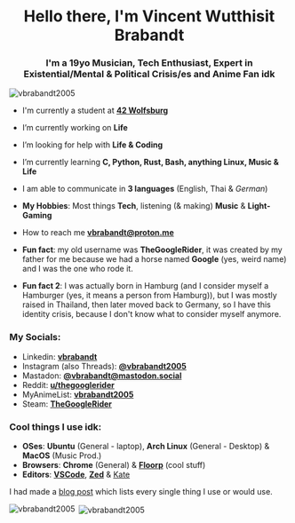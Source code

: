 <h1 align="center">Hello there, I'm Vincent Wutthisit Brabandt</h1>
<h3 align="center">I'm a 19yo Musician, Tech Enthusiast, Expert in Existential/Mental & Political Crisis/es and Anime Fan idk</h3>

<p align="left"> <img src="https://komarev.com/ghpvc/?username=vbrabandt2005&label=Profile%20views&color=0e75b6&style=flat" alt="vbrabandt2005" /> </p>

- I'm currently a student at **[42 Wolfsburg](https://www.42wolfsburg.de/)**

- I’m currently working on **Life**

- I’m looking for help with **Life & Coding**

- I’m currently learning **C, Python, Rust, Bash, anything Linux, Music & Life**

- I am able to communicate in **3 languages** (English, Thai & *German*)

- **My Hobbies**: Most things **Tech**, listening (& making) **Music** & **Light-Gaming**

- How to reach me **vbrabandt@proton.me**

- **Fun fact**: my old username was **TheGoogleRider**, it was created by my father for me because we had a horse named **Google** (yes, weird name) and I was the one who rode it.

- **Fun fact 2**: I was actually born in Hamburg (and I consider myself a Hamburger (yes, it means a person from Hamburg)), but I was mostly raised in Thailand, then later moved back to Germany, so I have this identity crisis, because I don't know what to consider myself anymore.

<h3 align="left">My Socials:</h3>

- Linkedin: [**vbrabandt**](https://www.linkedin.com/in/vbrabandt/)
- Instagram (also Threads): [**@vbrabandt2005**](https://www.instagram.com/vbrabandt2005)
- Mastadon: [**@vbrabandt@mastodon.social**](https://mastodon.social/@vbrabandt)
- Reddit: [**u/thegooglerider**](https://www.reddit.com/user/thegooglerider)
- MyAnimeList: [**vbrabandt2005**](https://myanimelist.net/profile/vbrabandt2005)
- Steam: [**TheGoogleRider**](https://steamcommunity.com/id/thegooglerider)


<h3 align="left">Cool things I use idk:</h3>

- **OSes**: **Ubuntu** (General - laptop), **Arch Linux** (General - Desktop) & **MacOS** (Music Prod.)
- **Browsers**: **Chrome** (General) & [**Floorp**](https://github.com/Floorp-Projects/Floorp) (cool stuff)
- **Editors**: [**VSCode**](https://code.visualstudio.com), [**Zed**](https://zed.dev) & [Kate](kate-editor.org)

I had made a [blog post](https://vbrabandt2005.github.io/posts/my-equipment-for-2024) which lists every single thing I use or would use.

<p><img align="left" src="https://github-readme-stats.vercel.app/api/top-langs?username=vbrabandt2005&show_icons=true&theme=dark&locale=en&layout=compact" alt="vbrabandt2005" /></p>

<p>&nbsp;<img align="center" src="https://github-readme-stats.vercel.app/api?username=vbrabandt2005&show_icons=true&theme=dark&locale=en" alt="vbrabandt2005" /></p>



<!---
Based on https://github.com/rahuldkjain/github-profile-readme-generator :)
--->

